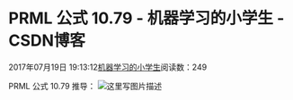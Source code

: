 
# PRML 公式 10.79 - 机器学习的小学生 - CSDN博客


2017年07月19日 19:13:12[机器学习的小学生](https://me.csdn.net/xuluhui123)阅读数：249


PRML 公式 10.79 推导：
![这里写图片描述](https://img-blog.csdn.net/20170719191233964?watermark/2/text/aHR0cDovL2Jsb2cuY3Nkbi5uZXQvcmFieV9neWw=/font/5a6L5L2T/fontsize/400/fill/I0JBQkFCMA==/dissolve/70/gravity/SouthEast)


